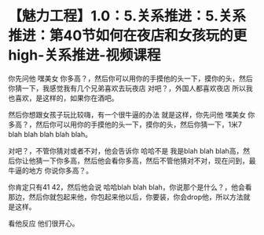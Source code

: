 # 【魅力工程】1.0：5.关系推进：5.关系推进：第40节如何在夜店和女孩玩的更high-关系推进-视频课程

你先问他 嘿美女 你多高？，然后你可以用你的手摸他的头一下，摸你的头，然后你猜一下，我感觉我有几个兄弟喜欢去玩夜店 对吧？，外国人都喜欢夜店 所以我也喜欢，是这样的，如果你在酒吧。

然后你想跟女孩子玩比较嗨，有一个很牛逼的办法 就是这样，你先问他 嘿美女 你多高？，然后你可以用你的手摸他的头一下，摸你的头，然后你猜一下，1米7 blah blah blah blah blah。

对吧？，不管你猜对或者不对，他会告诉你 哈哈不是 我是blah blah blah高，然后你让他猜一下你多高，然后他会看你多高，然后不管他猜对不对，现在问到，最牛逼的地方 你说你多高？。

你肯定只有41 42，然后他会说 哈哈blah blah blah，你说那个是什么？，他会看那边，然后你就包起来他，你包起来他以后，你要装，你会drop他，所以方法就是这样。

看他反应 他们很开心。